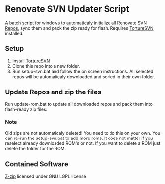 # Renovate SVN Updater Script
A batch script for windows to automaticaly initialize all Renovate [SVN Repos](http://www.renovate-ice.com/), sync them and pack the zip ready for flash. Requires [TortureSVN](https://tortoisesvn.net/downloads.html) installed.

## Setup
1. Install [TortureSVN](https://tortoisesvn.net/downloads.html)
2. Clone this repo into a new folder.
3. Run setup-svn.bat and follow the on screen instructions. All selected repos will be automaticaly downloaded and sorted in their own folder.

## Update Repos and zip the files
Run update-rom.bat to update all downloaded repos and pack them into flash-ready zip files.

### Note
Old zips are not automaticaly deleted! You need to do this on your own.
You can re-run the setup-svn.bat to add more roms. It does not matter if you reselect already downloaded ROM's or not.
If you want to delete a ROM just delete the folder for the ROM.

## Contained Software
[Z-zip](http://www.7-zip.org/) licensed under GNU LGPL license
